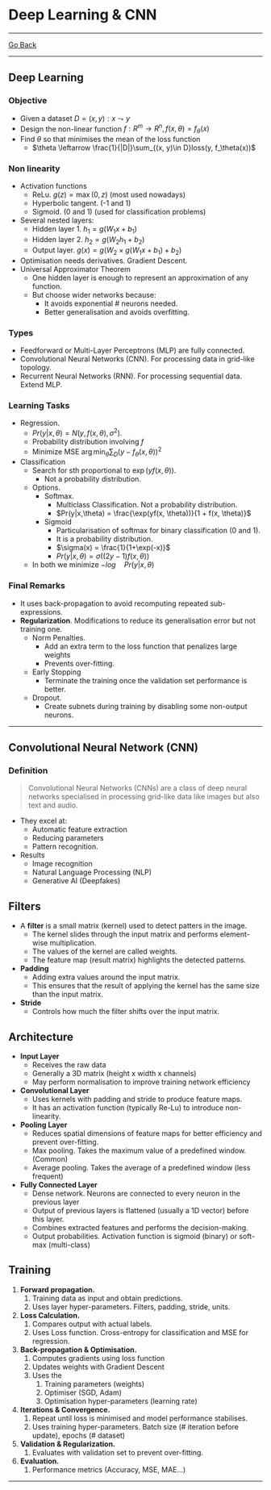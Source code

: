 # Deep Learning & CNN
---
[Go Back](../README.md)

---
## Deep Learning 
### Objective
- Given a dataset $D = {(x, y)  : x \leadsto y}$
- Design the non-linear function $f : R^m \to R^n, f(x, \theta) = f_\theta(x)$
- Find $\theta$ so that minimises the mean of the loss function
	- $\theta \leftarrow \frac{1}{|D|}\sum_{(x, y)\in D}loss(y, f_\theta(x))$
### Non linearity
- Activation functions
	- ReLu. $g(z) = \max(0, z)$ (most used nowadays)
	- Hyperbolic tangent. (-1 and 1)
	- Sigmoid. (0 and 1) (used for classification problems)
- Several nested layers:
	- Hidden layer 1. $h_1 = g(W_1x+b_1)$
	- Hidden layer 2. $h_2 = g(W_2h_1+b_2)$
	- Output layer. $g(x) =  g(W_2\times g(W_1x+b_1)+b_2)$
- Optimisation needs derivatives. Gradient Descent.
- Universal Approximator Theorem
	- One hidden layer is enough to represent an approximation of any function.
	- But choose wider networks because:
		- It avoids exponential # neurons needed.
		- Better generalisation and avoids overfitting.
### Types
- Feedforward or Multi-Layer Perceptrons (MLP) are fully connected.
- Convolutional Neural Networks (CNN). For processing data in grid-like topology.
- Recurrent Neural Networks (RNN). For processing sequential data. Extend MLP.
### Learning Tasks
- Regression.
	- $Pr(y|x, \theta) = N( y, f(x, \theta), \sigma^2)$.
	- Probability distribution involving $f$
	- Minimize MSE $\arg\min_\theta \sum_{D}(y - f_\theta(x, \theta))^2$
- Classification
	- Search for sth proportional to $\exp(yf(x,\theta))$.
		- Not a probability distribution.
	- Options.
		- Softmax. 
			- Multiclass Classification. Not a probability distribution.
			- $Pr(y|x,\theta) = \frac{\exp(yf(x, \theta))}{1 + f(x, \theta)}$
		- Sigmoid
			- Particularisation of softmax for binary classification (0 and 1).
			- It is a probability distribution.
			- $\sigma(x) = \frac{1}{1+\exp(-x)}$ 
			- $Pr(y|x,\theta) = \sigma((2y-1)f(x,\theta))$
	- In both we minimize $-log\quad Pr(y|x, \theta)$
### Final Remarks
- It uses back-propagation to avoid recomputing repeated sub-expressions.
- **Regularization**. Modifications to reduce its generalisation error but not training one.
	- Norm Penalties.
		- Add an extra term to the loss function that penalizes large weights
		- Prevents over-fitting.
	- Early Stopping
		- Terminate the training once the validation set performance is better.
	- Dropout.
		- Create subnets during training by disabling some non-output neurons.
---
## Convolutional Neural Network (CNN)
### Definition
> Convolutional Neural Networks (CNNs) are a class of deep neural networks specialised in processing grid-like data like images but also text and audio.

- They excel at:
	- Automatic feature extraction
	- Reducing parameters
	- Pattern recognition.
- Results
	- Image recognition
	- Natural Language Processing (NLP)
	- Generative AI (Deepfakes)
## Filters
- A **filter** is a small matrix (kernel) used to detect patters in the image.
	- The kernel slides through the input matrix and performs element-wise multiplication.
	- The values of the kernel are called weights.
	- The feature map (result matrix) highlights the detected patterns.
- **Padding**
	- Adding extra values around the input matrix.
	- This ensures that the result of applying the kernel has the same size than the input matrix.
- **Stride**
	- Controls how much the filter shifts over the input matrix.
## Architecture
- **Input Layer**
	- Receives the raw data
	- Generally a 3D matrix (height x width x channels)
	- May perform normalisation to improve training network efficiency
- **Convolutional Layer**
	- Uses kernels with padding and stride to produce feature maps.
	- It has an activation function (typically Re-Lu) to introduce non-linearity.
- **Pooling Layer**
	- Reduces spatial dimensions of feature maps for better efficiency and prevent over-fitting.
	- Max pooling. Takes the maximum value of a predefined window. (Common)
	- Average pooling. Takes the average of a predefined window (less frequent)
- **Fully Connected Layer**
	- Dense network. Neurons are connected to every neuron in the previous layer
	- Output of previous layers is flattened (usually a 1D vector) before this layer.
	- Combines extracted features and performs the decision-making.
	- Output probabilities. Activation function is sigmoid (binary) or soft-max (multi-class)
## Training
1. **Forward propagation.**
	1. Training data as input and obtain predictions.
	2. Uses layer hyper-parameters. Filters, padding, stride, units.
2. **Loss Calculation.**
	1. Compares output with actual labels.
	2. Uses Loss function. Cross-entropy for classification and MSE for regression.
3. **Back-propagation & Optimisation.**
	1. Computes gradients using loss function
	2. Updates weights with Gradient Descent
	3. Uses the
		1. Training parameters (weights)
		2. Optimiser (SGD, Adam)
		3. Optimisation hyper-parameters (learning rate)
4. **Iterations & Convergence.**
	1. Repeat until loss is minimised and model performance stabilises.
	2. Uses training hyper-parameters. Batch size (# iteration before update), epochs (# dataset)
5. **Validation & Regularization.**
	1. Evaluates with validation set to prevent over-fitting.
6. **Evaluation.**
	1. Performance metrics (Accuracy, MSE, MAE...)
---